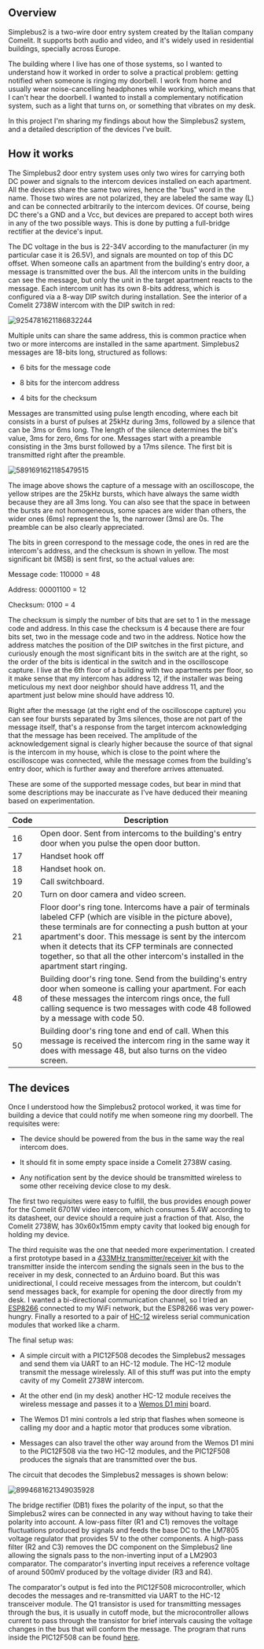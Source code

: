 Overview
--------

Simplebus2 is a two-wire door entry system created by the Italian company Comelit. It supports both audio and video, and it's widely used in residential buildings, specially across Europe.

The building where I live has one of those systems, so I wanted to understand how it worked in order to solve a practical problem: getting notified when someone is ringing my doorbell. I work from home and usually wear noise-cancelling headphones while working, which means that I can't hear the doorbell. I wanted to install a complementary notification system, such as a light that turns on, or something that vibrates on my desk.

In this project I'm sharing my findings about how the Simplebus2 system, and a detailed description of the devices I've built.

How it works
------------

The Simplebus2 door entry system uses only two wires for carrying both DC power and signals to the intercom devices installed on each apartment. All the devices share the same two wires, hence the "bus" word in the name. Those two wires are not polarized, they are labeled the same way (L) and can be connected arbitrarily to the intercom devices. Of course, being DC there's a GND and a Vcc, but devices are prepared to accept both wires in any of the two possible ways. This is done by putting a full-bridge rectifier at the device's input.

The DC voltage in the bus is 22-34V according to the manufacturer (in my particular case it is 26.5V), and signals are mounted on top of this DC offset. When someone calls an apartment from the building's entry door, a message is transmitted over the bus. All the intercom units in the building can see the message, but only the unit in the target apartment reacts to the message. Each intercom unit has its own 8-bits address, which is configured via a 8-way DIP switch during installation. See the interior of a Comelit 2738W intercom with the DIP switch in red:

![9254781621186832244](https://user-images.githubusercontent.com/182937/119274313-8b263380-bc0f-11eb-9708-aa4b1010644b.jpeg)


Multiple units can share the same address, this is common practice when two or more intercoms are installed in the same apartment. Simplebus2 messages are 18-bits long, structured as follows:

* 6 bits for the message code

* 8 bits for the intercom address

* 4 bits for the checksum

Messages are transmitted using pulse length encoding, where each bit consists in a burst of pulses at 25kHz during 3ms, followed by a silence that can be 3ms or 6ms long. The length of the silence determines the bit's value, 3ms for zero, 6ms for one. Messages start with a preamble consisting in the 3ms burst followed by a 17ms silence. The first bit is transmitted right after the preamble.

![5891691621185479515](https://user-images.githubusercontent.com/182937/119273630-13a2d500-bc0c-11eb-9ebe-9dacef47744a.png)

The image above shows the capture of a message with an oscilloscope, the yellow stripes are the 25kHz bursts, which have always the same width because they are all 3ms long. You can also see that the space in between the bursts are not homogeneous, some spaces are wider than others, the wider ones (6ms) represent the 1s, the narrower (3ms) are 0s. The preamble can be also clearly appreciated. 

The bits in green correspond to the message code, the ones in red are the intercom's address, and the checksum is shown in yellow. The most significant bit (MSB) is sent first, so the actual values are:

Message code:  110000 = 48

Address: 00001100 = 12

Checksum: 0100 = 4

The checksum is simply the number of bits that are set to 1 in the message code and address. In this case the checksum is 4 because there are four bits set, two in the message code and two in the address. Notice how the address matches the position of the DIP switches in the first picture, and curiously enough the most significant bits in the switch are at the right, so the order of the bits is identical in the switch and in the oscilloscope capture. I live at the 6th floor of a building with two apartments per floor, so it make sense that my intercom has address 12, if the installer was being meticulous my next door neighbor should have address 11, and the apartment just below mine should have address 10.

Right after the message (at the right end of the oscilloscope capture) you can see four bursts separated by 3ms silences, those are not part of the message itself, that's a response from the target intercom acknowledging that the message has been received. The amplitude of the acknowledgement signal is clearly higher because the source of that signal is the intercom in my house, which is close to the point where the oscilloscope was connected, while the message comes from the building's entry door, which is further away and therefore arrives attenuated.

These are some of the supported message codes, but bear in mind that some descriptions may be inaccurate as I've have deduced their meaning based on experimentation.

| Code     | Description                                                                                      |
|----------|--------------------------------------------------------------------------------------------------|
| 16 | Open door. Sent from intercoms to the building's entry door when you pulse the open door button.       |
| 17 | Handset hook off |
| 18 | Handset hook on. |
| 19 |	Call switchboard.	|
| 20 |	Turn on door camera and video screen.	|
| 21 | Floor door's ring tone. Intercoms have a pair of terminals labeled CFP (which are visible in the picture above), these terminals are for connecting a push button at your apartment's door. This message is sent by the intercom when it detects that its CFP terminals are connected together, so that all the other intercom's installed in the apartment start ringing. |
| 48 | Building door's ring tone. Send from the building's entry door when someone is calling your apartment. For each of these messages the intercom rings once, the full calling sequence is two messages with code 48 followed by a message with code 50. |
| 50 | Building door's ring tone and end of call. When this message is received the intercom ring in the same way it does with message 48, but also turns on the video screen. |

The devices
-----------

Once I understood how the Simplebus2 protocol worked, it was time for building a device that could notify me when someone ring my doorbell. The requisites were:

* The device should be powered from the bus in the same way the real intercom does. 

* It should fit in some empty space inside a Comelit 2738W casing.  

* Any notification sent by the device should be transmitted wireless to some other receiving device close to my desk.

The first two requisites were easy to fulfill, the bus provides enough power for the Comelit 6701W video intercom,  which consumes 5.4W according to its datasheet, our device should a require just a fraction of that. Also, the Comelit 2738W, has 30x60x15mm empty cavity that looked big enough for holding my device.

The third requisite was the one that needed more experimentation. I created a first prototype based in a [433MHz transmitter/receiver kit](https://randomnerdtutorials.com/rf-433mhz-transmitter-receiver-module-with-arduino/) with the transmitter inside the intercom sending the signals seen in the bus to the receiver in my desk, connected to an Arduino board. But this was unidirectional, I could receive messages from the intercom, but couldn't send messages back, for example for opening the door directly from my desk. I wanted a bi-directional communication channel, so I tried an [ESP8266](https://en.wikipedia.org/wiki/ESP8266) connected to my WiFi network, but the ESP8266 was very power-hungry. Finally a resorted to a pair of [HC-12](https://howtomechatronics.com/tutorials/arduino/arduino-and-hc-12-long-range-wireless-communication-module/) wireless serial communication modules that worked like a charm. 

The final setup was:

* A simple circuit with a PIC12F508 decodes the Simplebus2 messages and send them via UART to an HC-12 module. The HC-12 module transmit the message wirelessly. All of this stuff was put into the empty cavity of my Comelit 2738W intercom.

* At the other end (in my desk) another HC-12 module receives the wireless message and passes it to a [Wemos D1 mini](https://www.wemos.cc/en/latest/d1/d1_mini.html) board.

* The Wemos D1 mini controls a led strip that flashes when someone is calling my door and a haptic motor that produces some vibration. 

* Messages can also travel the other way around from the Wemos D1 mini to the PIC12F508 via the two HC-12 modules, and the PIC12F508 produces the signals that are transmitted over the bus.

The circuit that decodes the Simplebus2 messages is shown below:

![8994681621349035928](https://user-images.githubusercontent.com/182937/119274024-1f8f9680-bc0e-11eb-83b6-ef4311cebe2d.png)

The bridge rectifier (DB1) fixes the polarity of the input, so that the Simplebus2 wires can be connected in any way without having to take their polarity into account. A low-pass filter (R1 and C1) removes the voltage fluctuations produced by signals and feeds the base DC to the LM7805 voltage regulator that provides 5V to the other components. A high-pass filter (R2 and C3) removes the DC component on the Simplebus2 line allowing the signals pass to the non-inverting input of a LM2903 comparator. The comparator's inverting input receives a reference voltage of around 500mV produced by the voltage divider (R3 and R4).

The comparator's output is fed into the PIC12F508 microcontroller, which decodes the messages and re-transmitted via UART to the HC-12 transceiver module. The Q1 transistor is used for transmitting messages through the bus, it is usually in cutoff mode, but the microcontroller allows current to pass through the transistor for brief intervals causing the voltage changes in the bus that will conform the message. The program that runs inside the PIC12F508 can be found [here](repeater/simplebus2-repeater.asm).


